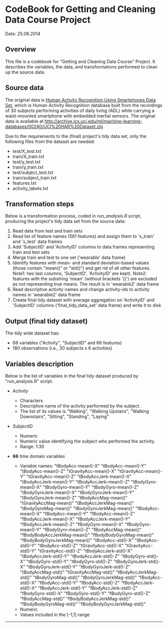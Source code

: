 CodeBook for Getting and Cleaning Data Course Project
=====================================================
Date: 25.08.2014


Overview
--------
This file is a codebook for "Getting and Cleaning Data Course" Project. It describes the variables, the data, and transformations performed to clean up the source data.


Source data
---------------
The original data is [Human Activity Recognition Using Smartphones Data Set](http://archive.ics.uci.edu/ml/datasets/Human+Activity+Recognition+Using+Smartphones), which is Human Activity Recognition database built from the recordings of 30 subjects performing activities of daily living (ADL) while carrying a waist-mounted smartphone with embedded inertial sensors. The original data is available at http://archive.ics.uci.edu/ml/machine-learning-databases/00240/UCI%20HAR%20Dataset.zip

Due to the requirements to the (final) project's tidy data set, only the following files from the dataset are needed:
* test/X_test.txt
* train/X_train.txt
* test/y_test.txt
* train/y_train.txt
* test/subject_test.txt
* train/subject_train.txt
* features.txt
* activity_labels.txt


Transformation steps
--------------------
Below is a transformation process, coded in *run_analysis.R* script, producing the project's tidy data set from the source data:
     
 1.  Read data from test and train sets
 2.  Read list of feature names (561 features) and assign them to 'x_train' and 'x_test' data frames
 3.  Add 'SubjectID' and 'ActivityID' columns to data frames representing train and test sets
 4.  Merge train and test to one set ('wearable' data frame)
 5.  Identify features with mean- and standard deviation-based values (those contain "mean()" or "std()") and get rid of all other features. Note1: two last columns, 'SubjectID', 'ActivityID' are kept). Note2: features with the substring 'mean' (without brackets '()') are excluded as not representing true means. The result is in 'wearable2' data frame
 6.  Read descriptive activity names and change activity-ids to activity names in 'wearable2' data frame
 7.  Create final tidy dataset with average aggregation on 'ActivityID' and 'SubjectID' columns ('final_tidy_data_set' data frame) and write it to disk


Output (final tidy dataset)
---------------------------
The tidy wide dataset has:
* 68 variables ("Activity", "SubjectID" and 66 features)
* 180 observations (i.e., 30 subjects x 6 activities)

Variables description
---------------------
Below is the list of variables in the final tidy dataset produced by "run_analysis.R" script.

* *Activity*
    - Characters  
    - Descriptive name of the activity performed by the subject.
    - The list of its values is "Walking", "Walking Upstairs", "Walking Downstairs", "Sitting", "Standing", "Laying"

* *SubjectID*
    - Numeric
    - Numeric value identifying the subject who performed the activity. 
    - Range: 1:30
    
* **66** time domain variables
    - Variable names: "tBodyAcc-mean()-X" "tBodyAcc-mean()-Y" "tBodyAcc-mean()-Z" "tGravityAcc-mean()-X" "tGravityAcc-mean()-Y" "tGravityAcc-mean()-Z" "tBodyAccJerk-mean()-X" "tBodyAccJerk-mean()-Y" "tBodyAccJerk-mean()-Z" "tBodyGyro-mean()-X" "tBodyGyro-mean()-Y" "tBodyGyro-mean()-Z" "tBodyGyroJerk-mean()-X" "tBodyGyroJerk-mean()-Y" "tBodyGyroJerk-mean()-Z" "tBodyAccMag-mean()" "tGravityAccMag-mean()" "tBodyAccJerkMag-mean()" "tBodyGyroMag-mean()" "tBodyGyroJerkMag-mean()" "fBodyAcc-mean()-X" "fBodyAcc-mean()-Y" "fBodyAcc-mean()-Z" "fBodyAccJerk-mean()-X" "fBodyAccJerk-mean()-Y" "fBodyAccJerk-mean()-Z" "fBodyGyro-mean()-X" "fBodyGyro-mean()-Y" "fBodyGyro-mean()-Z" "fBodyAccMag-mean()" "fBodyBodyAccJerkMag-mean()" "fBodyBodyGyroMag-mean()" "fBodyBodyGyroJerkMag-mean()" "tBodyAcc-std()-X" "tBodyAcc-std()-Y" "tBodyAcc-std()-Z" "tGravityAcc-std()-X" "tGravityAcc-std()-Y" "tGravityAcc-std()-Z" "tBodyAccJerk-std()-X" "tBodyAccJerk-std()-Y" "tBodyAccJerk-std()-Z" "tBodyGyro-std()-X" "tBodyGyro-std()-Y" "tBodyGyro-std()-Z" "tBodyGyroJerk-std()-X" "tBodyGyroJerk-std()-Y" "tBodyGyroJerk-std()-Z" "tBodyAccMag-std()" "tGravityAccMag-std()" "tBodyAccJerkMag-std()" "tBodyGyroMag-std()" "tBodyGyroJerkMag-std()" "fBodyAcc-std()-X" "fBodyAcc-std()-Y" "fBodyAcc-std()-Z" "fBodyAccJerk-std()-X" "fBodyAccJerk-std()-Y" "fBodyAccJerk-std()-Z" "fBodyGyro-std()-X" "fBodyGyro-std()-Y" "fBodyGyro-std()-Z" "fBodyAccMag-std()" "fBodyBodyAccJerkMag-std()" "fBodyBodyGyroMag-std()" "fBodyBodyGyroJerkMag-std()"
    - Numeric
    - Values included in the [-1,1] range
    
---------------------------------------------------------------------

    
